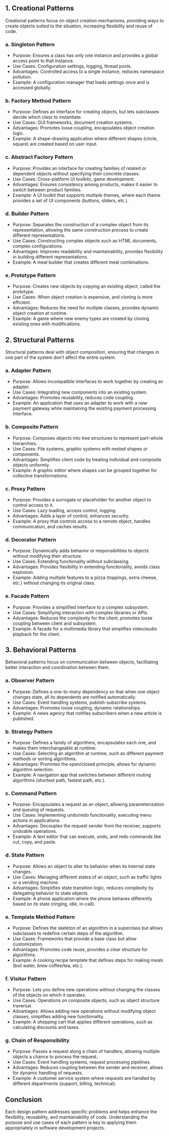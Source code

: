 ## 1. Creational Patterns
Creational patterns focus on object creation mechanisms, providing ways to create objects suited to the situation, increasing flexibility and reuse of code.

### a. Singleton Pattern
- Purpose: Ensures a class has only one instance and provides a global access point to that instance.
- Use Cases: Configuration settings, logging, thread pools.
- Advantages: Controlled access to a single instance, reduces namespace pollution.
- Example: A configuration manager that loads settings once and is accessed globally.

### b. Factory Method Pattern
- Purpose: Defines an interface for creating objects, but lets subclasses decide which class to instantiate.
- Use Cases: GUI frameworks, document creation systems.
- Advantages: Promotes loose coupling, encapsulates object creation logic.
- Example: A shape-drawing application where different shapes (circle, square) are created based on user input.

### c. Abstract Factory Pattern
- Purpose: Provides an interface for creating families of related or dependent objects without specifying their concrete classes.
- Use Cases: Cross-platform UI toolkits, game development.
- Advantages: Ensures consistency among products, makes it easier to switch between product families.
- Example: A UI toolkit that supports multiple themes, where each theme provides a set of UI components (buttons, sliders, etc.).

### d. Builder Pattern
- Purpose: Separates the construction of a complex object from its representation, allowing the same construction process to create different representations.
- Use Cases: Constructing complex objects such as HTML documents, complex configurations.
- Advantages: Improves readability and maintainability, provides flexibility in building different representations.
- Example: A meal builder that creates different meal combinations.

### e. Prototype Pattern
- Purpose: Creates new objects by copying an existing object, called the prototype.
- Use Cases: When object creation is expensive, and cloning is more efficient.
- Advantages: Reduces the need for multiple classes, provides dynamic object creation at runtime.
- Example: A game where new enemy types are created by cloning existing ones with modifications.

## 2. Structural Patterns
Structural patterns deal with object composition, ensuring that changes in one part of the system don’t affect the entire system.

### a. Adapter Pattern
- Purpose: Allows incompatible interfaces to work together by creating an adapter.
- Use Cases: Integrating new components into an existing system.
- Advantages: Promotes reusability, reduces code coupling.
- Example: An application that uses an adapter to work with a new payment gateway while maintaining the existing payment processing interface.

### b. Composite Pattern
- Purpose: Composes objects into tree structures to represent part-whole hierarchies.
- Use Cases: File systems, graphic systems with nested shapes or components.
- Advantages: Simplifies client code by treating individual and composite objects uniformly.
- Example: A graphic editor where shapes can be grouped together for collective transformations.

### c. Proxy Pattern
- Purpose: Provides a surrogate or placeholder for another object to control access to it.
- Use Cases: Lazy loading, access control, logging.
- Advantages: Adds a layer of control, enhances security.
- Example: A proxy that controls access to a remote object, handles communication, and caches results.

### d. Decorator Pattern
- Purpose: Dynamically adds behavior or responsibilities to objects without modifying their structure.
- Use Cases: Extending functionality without subclassing.
- Advantages: Provides flexibility in extending functionality, avoids class explosion.
- Example: Adding multiple features to a pizza (toppings, extra cheese, etc.) without changing its original class.

### e. Facade Pattern
- Purpose: Provides a simplified interface to a complex subsystem.
- Use Cases: Simplifying interaction with complex libraries or APIs.
- Advantages: Reduces the complexity for the client, promotes loose coupling between client and subsystem.
- Example: A facade for a multimedia library that simplifies video/audio playback for the client.

## 3. Behavioral Patterns
Behavioral patterns focus on communication between objects, facilitating better interaction and coordination between them.

### a. Observer Pattern
- Purpose: Defines a one-to-many dependency so that when one object changes state, all its dependents are notified automatically.
- Use Cases: Event handling systems, publish-subscribe systems.
- Advantages: Promotes loose coupling, dynamic relationships.
- Example: A news agency that notifies subscribers when a new article is published.

### b. Strategy Pattern
- Purpose: Defines a family of algorithms, encapsulates each one, and makes them interchangeable at runtime.
- Use Cases: Selecting an algorithm at runtime, such as different payment methods or sorting algorithms.
- Advantages: Promotes the open/closed principle, allows for dynamic algorithm selection.
- Example: A navigation app that switches between different routing algorithms (shortest path, fastest path, etc.).

### c. Command Pattern
- Purpose: Encapsulates a request as an object, allowing parameterization and queuing of requests.
- Use Cases: Implementing undo/redo functionality, executing menu actions in applications.
- Advantages: Decouples the request sender from the receiver, supports undoable operations.
- Example: A text editor that can execute, undo, and redo commands like cut, copy, and paste.

### d. State Pattern
- Purpose: Allows an object to alter its behavior when its internal state changes.
- Use Cases: Managing different states of an object, such as traffic lights or a vending machine.
- Advantages: Simplifies state transition logic, reduces complexity by delegating behavior to state objects.
- Example: A phone application where the phone behaves differently based on its state (ringing, idle, in-call).

### e. Template Method Pattern
- Purpose: Defines the skeleton of an algorithm in a superclass but allows subclasses to redefine certain steps of the algorithm.
- Use Cases: Frameworks that provide a base class but allow customization.
- Advantages: Promotes code reuse, provides a clear structure for algorithms.
- Example: A cooking recipe template that defines steps for making meals (boil water, brew coffee/tea, etc.).

### f. Visitor Pattern
- Purpose: Lets you define new operations without changing the classes of the objects on which it operates.
- Use Cases: Operations on composite objects, such as object structure traversal.
- Advantages: Allows adding new operations without modifying object classes, simplifies adding new functionality.
- Example: A shopping cart that applies different operations, such as calculating discounts and taxes.

### g. Chain of Responsibility
- Purpose: Passes a request along a chain of handlers, allowing multiple objects a chance to process the request.
- Use Cases: Event handling systems, request processing pipelines.
- Advantages: Reduces coupling between the sender and receiver, allows for dynamic handling of requests.
- Example: A customer service system where requests are handled by different departments (support, billing, technical).

## Conclusion
Each design pattern addresses specific problems and helps enhance the flexibility, reusability, and maintainability of code. Understanding the purpose and use cases of each pattern is key to applying them appropriately in software development projects.
